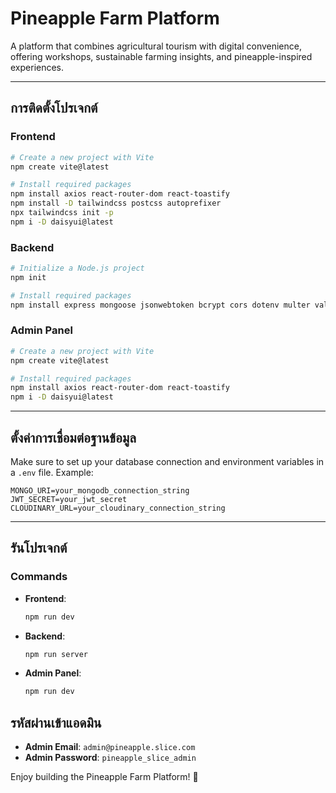 # Pineapple Farm Platform

A platform that combines agricultural tourism with digital convenience, offering workshops, sustainable farming insights, and pineapple-inspired experiences.

---

## การติดตั้งโปรเจกต์  

### Frontend  
```bash
# Create a new project with Vite
npm create vite@latest

# Install required packages
npm install axios react-router-dom react-toastify
npm install -D tailwindcss postcss autoprefixer
npx tailwindcss init -p
npm i -D daisyui@latest
```

### Backend  
```bash
# Initialize a Node.js project
npm init

# Install required packages
npm install express mongoose jsonwebtoken bcrypt cors dotenv multer validator nodemon cloudinary
```

### Admin Panel  
```bash
# Create a new project with Vite
npm create vite@latest

# Install required packages
npm install axios react-router-dom react-toastify
npm i -D daisyui@latest
```

---

## ตั้งค่าการเชื่อมต่อฐานข้อมูล  
Make sure to set up your database connection and environment variables in a `.env` file. Example:  
```env
MONGO_URI=your_mongodb_connection_string
JWT_SECRET=your_jwt_secret
CLOUDINARY_URL=your_cloudinary_connection_string
```

---

## รันโปรเจกต์  

### Commands  
- **Frontend**:  
  ```bash
  npm run dev
  ```  

- **Backend**:  
  ```bash
  npm run server
  ```  

- **Admin Panel**:  
  ```bash
  npm run dev
  ```  

## รหัสผ่านเข้าแอดมิน  
- **Admin Email**: `admin@pineapple.slice.com`  
- **Admin Password**: `pineapple_slice_admin`  

Enjoy building the Pineapple Farm Platform! 🍍
